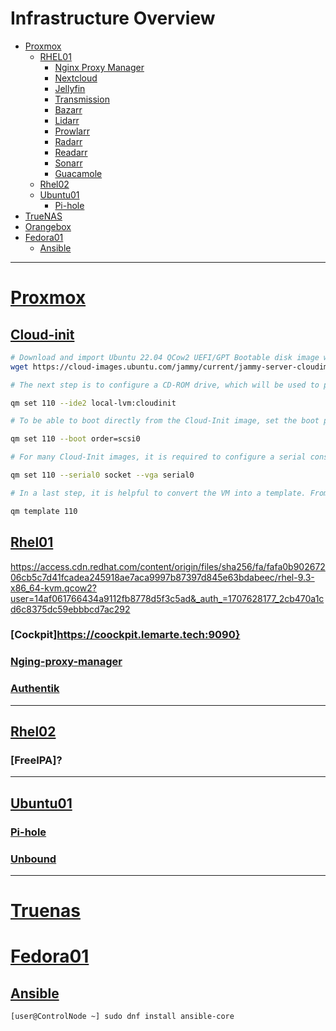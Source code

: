 
# Infrastructure Overview

* [Proxmox](#proxmox)
  * [RHEL01](#rhel01)
    * [Nginx Proxy Manager](#nging-proxy-manager)
    * [Nextcloud](#Nextcloud)
    * [Jellyfin](#Jellyfin)
    * [Transmission](#Transmission)
    * [Bazarr](#Bazarr)
    * [Lidarr](#Lidarr)
    * [Prowlarr](#Prowlarr)
    * [Radarr](#Radarr)
    * [Readarr](#Readarr)
    * [Sonarr](#Sonarr)
    * [Guacamole](#Guacamole)
  * [Rhel02](#rhel02)
  * [Ubuntu01](#ubuntu01)
    * [Pi-hole](#pi-hole)
* [TrueNAS](#truenas)
* [Orangebox](#Orangebox)
* [Fedora01](#fedora01)
  * [Ansible](#ansible)

---

# [Proxmox](https://proxmox.lemarte.tech:8006/)

## [Cloud-init](https://pve.proxmox.com/wiki/Cloud-Init_Support)

```bash
# Download and import Ubuntu 22.04 QCow2 UEFI/GPT Bootable disk image with linux-kvm KVM optimised kernel
wget https://cloud-images.ubuntu.com/jammy/current/jammy-server-cloudimg-amd64-disk-kvm.img

# The next step is to configure a CD-ROM drive, which will be used to pass the Cloud-Init data to the VM.

qm set 110 --ide2 local-lvm:cloudinit

# To be able to boot directly from the Cloud-Init image, set the boot parameter to order=scsi0 to restrict BIOS to boot from this disk only. This will speed up booting, because VM BIOS skips the testing for a bootable CD-ROM.

qm set 110 --boot order=scsi0

# For many Cloud-Init images, it is required to configure a serial console and use it as a display. If the configuration doesn’t work for a given image however, switch back to the default display instead.

qm set 110 --serial0 socket --vga serial0

# In a last step, it is helpful to convert the VM into a template. From this template you can then quickly create linked clones. The deployment from VM templates is much faster than creating a full clone (copy).

qm template 110
```

## [Rhel01](https://rhel01.lemarte.tech:9090)

<https://access.cdn.redhat.com/content/origin/files/sha256/fa/fafa0b90267206cb5c7d41fcadea245918ae7aca9997b87397d845e63bdabeec/rhel-9.3-x86_64-kvm.qcow2?user=14af061766434a9112fb8778d5f3c5ad&_auth_=1707628177_2cb470a1cd6c8375dc59ebbbcd7ac292>

### [Cockpit]<https://coockpit.lemarte.tech:9090}>

### [Nging-proxy-manager](http://rhel01.lemarte.tech:81/login)

### [Authentik]()

---

## [Rhel02](https://rhel02.lemarte.tech:9090)

### [FreeIPA]?

---

## [Ubuntu01]()

### [Pi-hole](https://pi.hole/admin/)

### [Unbound](https://github.com/NLnetLabs/unbound)

---

# [Truenas](https://truenas.local)

# [Fedora01](https://fedora01.lemarte.tech:9090)

## [Ansible](https://docs.ansible.com/ansible/latest/installation_guide/intro_installation.html)

```bash
[user@ControlNode ~] sudo dnf install ansible-core
```
